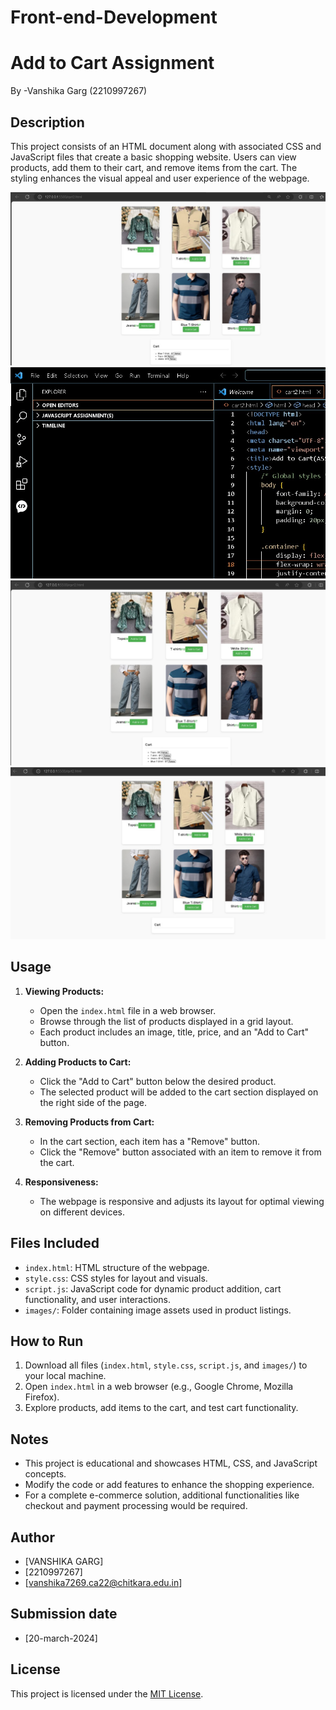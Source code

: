 # Front-end-Development
# Add to Cart Assignment

By -Vanshika Garg (2210997267)

## Description

This project consists of an HTML document along with associated CSS and JavaScript files that create a basic shopping website. Users can view products, add them to their cart, and remove items from the cart. The styling enhances the visual appeal and user experience of the webpage.

![FIRST IMAGE](images/IMG-20240320-WA0003.jpg)
![FSECOND IMAGE](images/IMG-20240320-WA0004.jpg)
![THRID IMAGE](images/IMG-20240320-WA0005.jpg)
![FOUR IMAGE](images/IMG-20240320-WA0006.jpg)

## Usage

1. **Viewing Products:**
   - Open the `index.html` file in a web browser.
   - Browse through the list of products displayed in a grid layout.
   - Each product includes an image, title, price, and an "Add to Cart" button.

2. **Adding Products to Cart:**
   - Click the "Add to Cart" button below the desired product.
   - The selected product will be added to the cart section displayed on the right side of the page.

3. **Removing Products from Cart:**
   - In the cart section, each item has a "Remove" button.
   - Click the "Remove" button associated with an item to remove it from the cart.

4. **Responsiveness:**
   - The webpage is responsive and adjusts its layout for optimal viewing on different devices.

## Files Included

- `index.html`: HTML structure of the webpage.
- `style.css`: CSS styles for layout and visuals.
- `script.js`: JavaScript code for dynamic product addition, cart functionality, and user interactions.
- `images/`: Folder containing image assets used in product listings.

## How to Run

1. Download all files (`index.html`, `style.css`, `script.js`, and `images/`) to your local machine.
2. Open `index.html` in a web browser (e.g., Google Chrome, Mozilla Firefox).
3. Explore products, add items to the cart, and test cart functionality.

## Notes

- This project is educational and showcases HTML, CSS, and JavaScript concepts.
- Modify the code or add features to enhance the shopping experience.
- For a complete e-commerce solution, additional functionalities like checkout and payment processing would be required.

## Author

- [VANSHIKA GARG]
- [2210997267]
- [vanshika7269.ca22@chitkara.edu.in]

## Submission date

- [20-march-2024]

## License

This project is licensed under the [MIT License](https://opensource.org/licenses/MIT).
